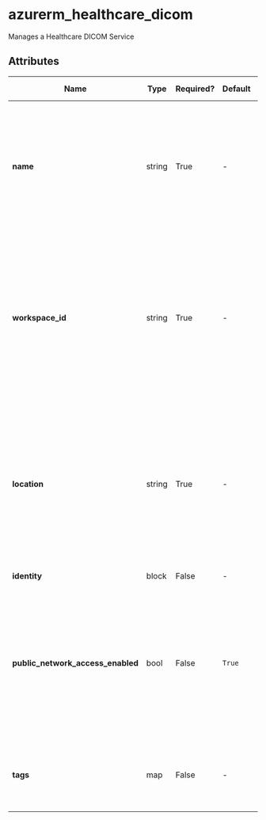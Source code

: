 # azurerm_healthcare_dicom

Manages a Healthcare DICOM Service

## Attributes

| Name | Type | Required? | Default  | possible values | Description |
| ---- | ---- | --------- | -------- | ----------- | ----------- |
| **name** | string | True | -  |  -  | Specifies the name of the Healthcare DICOM Service. Changing this forces a new Healthcare DICOM Service to be created. | 
| **workspace_id** | string | True | -  |  -  | Specifies the id of the Healthcare Workspace where the Healthcare DICOM Service should exist. Changing this forces a new Healthcare DICOM Service to be created. | 
| **location** | string | True | -  |  -  | Specifies the Azure Region where the Healthcare DICOM Service should be created. Changing this forces a new Healthcare DICOM Service to be created. | 
| **identity** | block | False | -  |  -  | An `identity` block. | 
| **public_network_access_enabled** | bool | False | `True`  |  -  | Whether to enabled public networks when data plane traffic coming from public networks while private endpoint is enabled. Defaults to `true`. | 
| **tags** | map | False | -  |  -  | A mapping of tags to assign to the Healthcare DICOM Service. | 

